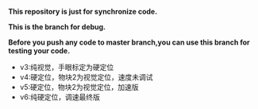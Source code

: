 **This repository is just for synchronize code.**  

**This is the branch for debug.**  

**Before you push any code to master branch,you can use this branch for testing your code.**  

+ v3:纯视觉，手眼标定为硬定位
+ v4:硬定位，物块2为视觉定位，速度未调试
+ v5:硬定位，物块2为视觉定位，加速版
+ v6:纯硬定位，调速最终版